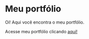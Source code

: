 # Meu portfólio 

Oi! Aqui você encontra o meu portfólio.

Acesse meu portfólio clicando [aqui!](https://joi-gn.github.io/my-portfolio/)